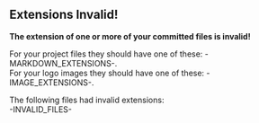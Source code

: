## Extensions Invalid!

**The extension of one or more of your committed files is invalid!**  

For your project files they should have one of these: -MARKDOWN_EXTENSIONS-.  
For your logo images they should have one of these: -IMAGE_EXTENSIONS-.  

The following files had invalid extensions:  
-INVALID_FILES-
